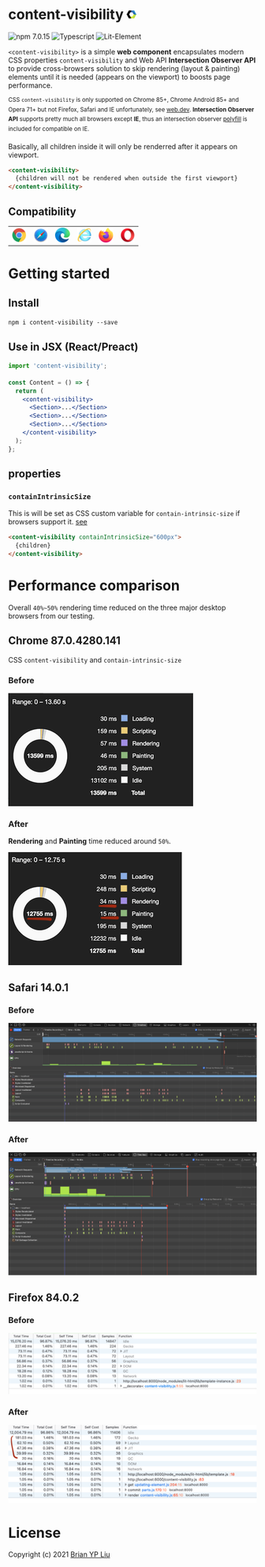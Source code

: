# content-visibility <img src="./images/webcomponent_192x192.png" alt="Chrome" widht="20" height="20">

![npm 7.0.15](https://img.shields.io/badge/npm-7.0.15-blue)
![Typescript](https://img.shields.io/badge/typescript-4.1.3-blue)
![Lit-Element](https://img.shields.io/badge/LitElement-2.3.1-blue)

`<content-visibility>` is a simple **web component** encapsulates modern CSS properties `content-visibility` and Web API **Intersection Observer API** to provide cross-browsers solution to skip rendering (layout & painting) elements until it is needed (appears on the viewport) to boosts page performance.

<sup>CSS `content-visibility` is only supported on Chrome 85+, Chrome Android 85+ and Opera 71+ but not Firefox, Safari and IE unfortunately, see [web.dev](https://web.dev/content-visibility/). **Intersection Observer API** supports pretty much all browsers except **IE**, thus an intersection observer [polyfill](https://www.npmjs.com/package/intersection-observer) is included for compatible on IE.</sup>

Basically, all children inside it will only be renderred after it appears on viewport.

```html
<content-visibility>
  {children will not be rendered when outside the first viewport}
</content-visibility>
```

## Compatibility

<table>
  <tr>
    <td valign="top"><img src="./images/chrome_128x128.png" alt="Chrome" widht="30" height="30"></td>
    <td valign="top"><img src="./images/safari_128x128.png" alt="Safari" widht="30" height="30"></td>
    <td valign="top"><img src="./images/edge_128x128.png" alt="Edge" widht="30" height="30"></td>
    <td valign="top"><img src="./images/internet-explorer_128x128.png" alt="IE" widht="30" height="30"></td>
    <td valign="top"><img src="./images/firefox_128x128.png" alt="Firefox" widht="30" height="30"></td>
    <td valign="top"><img src="./images/opera_128x128.png" alt="Opera" widht="30" height="30"></td>
  </tr>
</table>

# Getting started

## Install

`npm i content-visibility --save`

## Use in JSX (React/Preact)

```jsx
import 'content-visibility';

const Content = () => {
  return (
    <content-visibility>
      <Section>...</Section>
      <Section>...</Section>
      <Section>...</Section>
    </content-visibility>
  );
};
```

## properties

### `containIntrinsicSize`

This is will be set as CSS custom variable for `contain-intrinsic-size` if browsers support it. [see](https://web.dev/content-visibility/#specifying-the-natural-size-of-an-element-with-contain-intrinsic-size)

```html
<content-visibility containIntrinsicSize="600px">
  {children}
</content-visibility>
```

# Performance comparison

Overall `40%~50%` rendering time reduced on the three major desktop browsers from our testing.

## Chrome 87.0.4280.141

CSS `content-visibility` and `contain-intrinsic-size`

### Before

![Chrome Before](./images/chrome-before.png?raw=true)

### After

**Rendering** and **Painting** time reduced around `50%`.

![Chrome After](./images/chrome-after.png?raw=true)

## Safari 14.0.1

### Before

![Safari Before](./images/safari-before.png?raw=true)

### After

![Safari After](./images/safari-after.png?raw=true)

## Firefox 84.0.2

### Before

![Firefox Before](./images/firefox-before.png?raw=true)

### After

![Firefox After](./images/firefox-after.png?raw=true)

# License

Copyright (c) 2021 [Brian YP Liu](https://brianypliu.com/)
